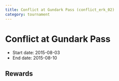 ```yaml
---
title: Conflict at Gundark Pass (conflict_erk_02)
category: tournament
---
```

# Conflict at Gundark Pass

  * Start date: 2015-08-03
  * End date: 2015-08-10

## Rewards

